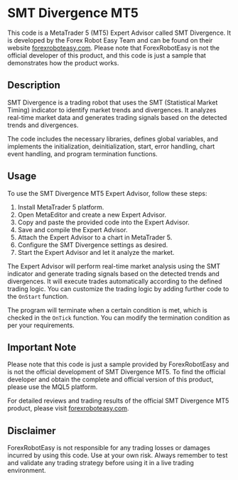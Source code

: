 # SMT Divergence MT5

This code is a MetaTrader 5 (MT5) Expert Advisor called SMT Divergence. It is developed by the Forex Robot Easy Team and can be found on their website [forexroboteasy.com](https://forexroboteasy.com). Please note that ForexRobotEasy is not the official developer of this product, and this code is just a sample that demonstrates how the product works.

## Description

SMT Divergence is a trading robot that uses the SMT (Statistical Market Timing) indicator to identify market trends and divergences. It analyzes real-time market data and generates trading signals based on the detected trends and divergences.

The code includes the necessary libraries, defines global variables, and implements the initialization, deinitialization, start, error handling, chart event handling, and program termination functions.

## Usage

To use the SMT Divergence MT5 Expert Advisor, follow these steps:

1. Install MetaTrader 5 platform.
2. Open MetaEditor and create a new Expert Advisor.
3. Copy and paste the provided code into the Expert Advisor.
4. Save and compile the Expert Advisor.
5. Attach the Expert Advisor to a chart in MetaTrader 5.
6. Configure the SMT Divergence settings as desired.
7. Start the Expert Advisor and let it analyze the market.

The Expert Advisor will perform real-time market analysis using the SMT indicator and generate trading signals based on the detected trends and divergences. It will execute trades automatically according to the defined trading logic. You can customize the trading logic by adding further code to the `OnStart` function.

The program will terminate when a certain condition is met, which is checked in the `OnTick` function. You can modify the termination condition as per your requirements.

## Important Note

Please note that this code is just a sample provided by ForexRobotEasy and is not the official development of SMT Divergence MT5. To find the official developer and obtain the complete and official version of this product, please use the MQL5 platform.

For detailed reviews and trading results of the official SMT Divergence MT5 product, please visit [forexroboteasy.com](https://forexroboteasy.com/forex-robot-review/smt-divergence-mt5-review-real-results-download-info/).

## Disclaimer

ForexRobotEasy is not responsible for any trading losses or damages incurred by using this code. Use at your own risk. Always remember to test and validate any trading strategy before using it in a live trading environment.
